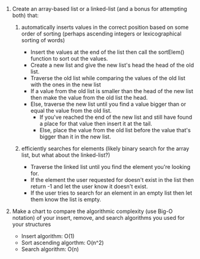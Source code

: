 1. Create an array-based list or a linked-list (and a bonus for attempting both) that:
    1. automatically inserts values in the correct position based on some order of sorting (perhaps ascending integers or lexicographical sorting of words)
        - Insert the values at the end of the list then call the sortElem() function to sort out the values.
        - Create a new list and give the new list's head the head of the old list.
        - Traverse the old list while comparing the values of the old list with the ones in the new list
        - If a value from the old list is smaller than the head of the new list then make the value from the old list the head.
        - Else, traverse the new list until you find a value bigger than or equal the value from the old list.
            - If you've reached the end of the new list and still have found a place for that value then insert it at the tail.
            - Else, place the value from the old list before the value that's bigger than it in the new list.
    
    2. efficiently searches for elements (likely binary search for the array list, but what about the linked-list?)
        - Traverse the linked list until you find the element you're looking for.
        - If the element the user requested for doesn't exist in the list then return -1 and let the user know it doesn't exist.
        - If the user tries to search for an element in an empty list then let them know the list is empty.

2. Make a chart to compare the algorithmic complexity (use Big-O notation) of your insert, remove, and search algorithms you used for your structures
    - Insert algorithm: O(1)
    - Sort ascending algorthm: O(n^2)
    - Search algorithm: O(n)